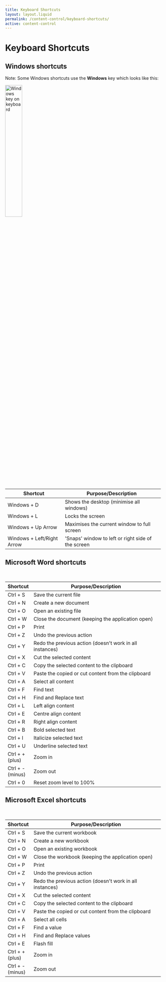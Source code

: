```yaml
---
title: Keyboard Shortcuts
layout: layout.liquid
permalink: /content-control/keyboard-shortcuts/
active: content-control
---
```


<h1>Keyboard Shortcuts</h1>

<section class="section-light">

<h2 id="windows keyboard shortcuts">Windows shortcuts</h2>
<p>Note: Some Windows shortcuts use the <strong>Windows</strong> key which looks like this:</p>
<p><img class="thumbnail" src="{{ '/assets/images/keyboard shortcuts/Windows key on keyboard.png' | url }}"  alt="Windows key on keyboard" style="height:33%; width:33%; vertical-align:middle"></p>

<table class="shortcut-tables-cursor-icons hover-table">
   <thead>
     <tr>
      <th>Shortcut</th>
      <th>Purpose/Description</th>
    </tr>
  </thead>
  <tbody>
    <tr class="tooltip-row" data-gif="{{ '/assets/images/keyboard shortcuts/Win+D.png' | url }}">
        <td>Windows + D</td>
        <td>Shows the desktop (minimise all windows)</td>
    </tr>
    <tr class="tooltip-row" data-gif="{{ '/assets/images/keyboard shortcuts/Win+L.png' | url }}">
        <td>Windows + L</td>
        <td>Locks the screen</td>
    </tr>
    <tr class="tooltip-row" data-gif="{{ '/assets/images/keyboard shortcuts/Win+up.png' | url }}">
        <td>Windows + Up Arrow</td>
        <td>Maximises the current window to full screen</td>
    </tr>
    <tr class="tooltip-row" data-gif="{{ '/assets/images/keyboard shortcuts/Win+leftright.png' | url }}">
        <td>Windows + Left/Right Arrow</td>
        <td>'Snaps' window to left or right side of the screen</td>
    </tr>
</tbody>
</table>


<h2 id="word keyboard shortcuts">Microsoft Word shortcuts</h2>
<br>
<table class="shortcut-tables-cursor-icons hover-table">
  <colgroup>
    <col style="width: auto;">
    <col style="width: 100%;">
  </colgroup>
  <thead>
    <tr>
      <th>Shortcut</th>
      <th>Purpose/Description</th>
    </tr>
  </thead>
  <tbody>
    <tr class="tooltip-row" data-gif="{{ '/assets/images/keyboard shortcuts/Ctrl+S.png' | url }}">
      <td>Ctrl + S</td>
      <td>Save the current file</td>
    </tr>
    <tr class="tooltip-row" data-gif="{{ '/assets/images/keyboard shortcuts/Ctrl+N.png' | url }}">
        <td>Ctrl + N</td>
        <td>Create a new document</td>
    </tr>
    <tr class="tooltip-row" data-gif="{{ '/assets/images/keyboard shortcuts/Ctrl+O.png' | url }}">
        <td>Ctrl + O</td>
        <td>Open an existing file</td>
    </tr>
    <tr class="tooltip-row" data-gif="{{ '/assets/images/keyboard shortcuts/Ctrl+W.png' | url }}">
        <td>Ctrl + W</td>
        <td>Close the document (keeping the application open)</td>
    </tr>
    <tr class="tooltip-row" data-gif="{{ '/assets/images/keyboard shortcuts/Ctrl+P.png' | url }}">
        <td>Ctrl + P</td>
        <td>Print</td>
    </tr>
    <tr class="tooltip-row" data-gif="{{ '/assets/images/keyboard shortcuts/Ctrl+Z.png' | url }}">
        <td>Ctrl + Z</td>
        <td>Undo the previous action</td>
    </tr>
    <tr class="tooltip-row" data-gif="{{ '/assets/images/keyboard shortcuts/Ctrl+Y.png' | url }}">
        <td>Ctrl + Y</td>
        <td>Redo the previous action (doesn't work in all instances)</td>
    </tr>
    <tr class="tooltip-row" data-gif="{{ '/assets/images/keyboard shortcuts/Ctrl+X.png' | url }}">
        <td>Ctrl + X</td>
        <td>Cut the selected content</td>
    </tr>
    <tr class="tooltip-row" data-gif="{{ '/assets/images/keyboard shortcuts/Ctrl+C.png' | url }}">
        <td>Ctrl + C</td>
        <td>Copy the selected content to the clipboard</td>
    </tr>
    <tr class="tooltip-row" data-gif="{{ '/assets/images/keyboard shortcuts/Ctrl+V.png' | url }}">
        <td>Ctrl + V</td>
        <td>Paste the copied or cut content from the clipboard</td>
    </tr>
    <tr class="tooltip-row" data-gif="{{ '/assets/images/keyboard shortcuts/Ctrl+A.png' | url }}">
        <td>Ctrl + A</td>
        <td>Select all content</td>
    </tr>
    <tr class="tooltip-row" data-gif="{{ '/assets/images/keyboard shortcuts/Ctrl+F.png' | url }}">
        <td>Ctrl + F</td>
        <td>Find text</td>
    </tr>
    <tr class="tooltip-row" data-gif="{{ '/assets/images/keyboard shortcuts/Ctrl+H.png' | url }}">
        <td>Ctrl + H</td>
        <td>Find and Replace text</td>
    </tr>
    <tr class="tooltip-row" data-gif="{{ '/assets/images/keyboard shortcuts/Ctrl+L.png' | url }}">
        <td>Ctrl + L</td>
        <td>Left align content</td>
    </tr>
    <tr class="tooltip-row" data-gif="{{ '/assets/images/keyboard shortcuts/Ctrl+E.png' | url }}">
        <td>Ctrl + E</td>
        <td>Centre align content</td>
    </tr>
    <tr class="tooltip-row" data-gif="{{ '/assets/images/keyboard shortcuts/Ctrl+R.png' | url }}">
        <td>Ctrl + R</td>
        <td>Right align content</td>
    </tr>
    <tr class="tooltip-row" data-gif="{{ '/assets/images/keyboard shortcuts/Ctrl+B.png' | url }}">
        <td>Ctrl + B</td>
        <td>Bold selected text</td>
    </tr>
    <tr class="tooltip-row" data-gif="{{ '/assets/images/keyboard shortcuts/Ctrl+I.png' | url }}">
        <td>Ctrl + I</td>
        <td>Italicize selected text</td>
    </tr>
    <tr class="tooltip-row" data-gif="{{ '/assets/images/keyboard shortcuts/Ctrl+U.png' | url }}">
        <td>Ctrl + U</td>
        <td>Underline selected text</td>
    </tr>
    <tr class="tooltip-row" data-gif="{{ '/assets/images/keyboard shortcuts/Ctrl++.png' | url }}">
        <td>Ctrl + + (plus)</td>
        <td>Zoom in</td>
    </tr>
    <tr class="tooltip-row" data-gif="{{ '/assets/images/keyboard shortcuts/Ctrl+-.png' | url }}">
        <td>Ctrl + - (minus)</td>
        <td>Zoom out</td>
    </tr>
    <tr class="tooltip-row" data-gif="{{ '/assets/images/keyboard shortcuts/Ctrl+0.png' | url }}">
        <td>Ctrl + 0</td>
        <td>Reset zoom level to 100%</td>
    </tr>
</tbody>
</table>

<h2 id="excel keyboard shortcuts">Microsoft Excel shortcuts</h2>
<br>
<table class="shortcut-tables-cursor-icons hover-table">
  <colgroup>
    <col style="width: auto;">
    <col style="width: 100%;">
  </colgroup>
  <thead>
    <tr>
      <th>Shortcut</th>
      <th>Purpose/Description</th>
    </tr>
  </thead>
  <tbody>
    <tr class="tooltip-row" data-gif="{{ '/assets/images/keyboard shortcuts/Ctrl+S.png' | url }}">
      <td>Ctrl + S</td>
      <td>Save the current workbook</td>
    </tr>
    <tr class="tooltip-row" data-gif="{{ '/assets/images/keyboard shortcuts/Ctrl+N.png' | url }}">
        <td>Ctrl + N</td>
        <td>Create a new workbook</td>
    </tr>
    <tr class="tooltip-row" data-gif="{{ '/assets/images/keyboard shortcuts/Ctrl+O.png' | url }}">
        <td>Ctrl + O</td>
        <td>Open an existing workbook</td>
    </tr>
    <tr class="tooltip-row" data-gif="{{ '/assets/images/keyboard shortcuts/Ctrl+W.png' | url }}">
        <td>Ctrl + W</td>
        <td>Close the workbook (keeping the application open)</td>
    </tr>
    <tr class="tooltip-row" data-gif="{{ '/assets/images/keyboard shortcuts/Ctrl+P.png' | url }}">
        <td>Ctrl + P</td>
        <td>Print</td>
    </tr>
    <tr class="tooltip-row" data-gif="{{ '/assets/images/keyboard shortcuts/Ctrl+Z.png' | url }}">
        <td>Ctrl + Z</td>
        <td>Undo the previous action</td>
    </tr>
    <tr class="tooltip-row" data-gif="{{ '/assets/images/keyboard shortcuts/Ctrl+Y.png' | url }}">
        <td>Ctrl + Y</td>
        <td>Redo the previous action (doesn't work in all instances)</td>
    </tr>
    <tr class="tooltip-row" data-gif="{{ '/assets/images/keyboard shortcuts/Ctrl+X.png' | url }}">
        <td>Ctrl + X</td>
        <td>Cut the selected content</td>
    </tr>
    <tr class="tooltip-row" data-gif="{{ '/assets/images/keyboard shortcuts/Ctrl+C.png' | url }}">
        <td>Ctrl + C</td>
        <td>Copy the selected content to the clipboard</td>
    </tr>
    <tr class="tooltip-row" data-gif="{{ '/assets/images/keyboard shortcuts/Ctrl+V.png' | url }}">
        <td>Ctrl + V</td>
        <td>Paste the copied or cut content from the clipboard</td>
    </tr>
    <tr class="tooltip-row" data-gif="{{ '/assets/images/keyboard shortcuts/Ctrl+A.png' | url }}">
        <td>Ctrl + A</td>
        <td>Select all cells</td>
    </tr>
    <tr class="tooltip-row" data-gif="{{ '/assets/images/keyboard shortcuts/Ctrl+F.png' | url }}">
        <td>Ctrl + F</td>
        <td>Find a value</td>
    </tr>
    <tr class="tooltip-row" data-gif="{{ '/assets/images/keyboard shortcuts/Ctrl+H.png' | url }}">
        <td>Ctrl + H</td>
        <td>Find and Replace values</td>
    </tr>
    <tr class="tooltip-row" data-gif="{{ '/assets/images/keyboard shortcuts/Ctrl+E.png' | url }}">
        <td>Ctrl + E</td>
        <td>Flash fill</td>
    </tr>
    <tr class="tooltip-row" data-gif="{{ '/assets/images/keyboard shortcuts/Ctrl++.png' | url }}">
        <td>Ctrl + + (plus)</td>
        <td>Zoom in</td>
    </tr>
    <tr class="tooltip-row" data-gif="{{ '/assets/images/keyboard shortcuts/Ctrl+-.png' | url }}">
        <td>Ctrl + - (minus)</td>
        <td>Zoom out</td>
    </tr>
</tbody>
</table>
</section>